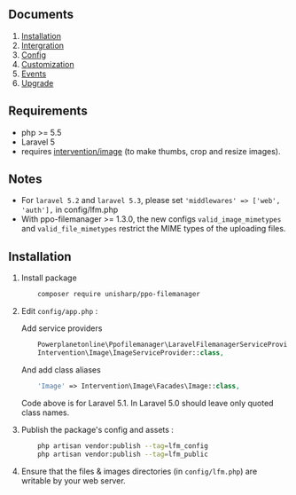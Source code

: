 ## Documents

  1. [Installation](https://github.com/UniSharp/ppo-filemanager/blob/master/doc/installation.md)
  1. [Intergration](https://github.com/UniSharp/ppo-filemanager/blob/master/doc/integration.md)
  1. [Config](https://github.com/UniSharp/ppo-filemanager/blob/master/doc/config.md)
  1. [Customization](https://github.com/UniSharp/ppo-filemanager/blob/master/doc/customization.md)
  1. [Events](https://github.com/UniSharp/ppo-filemanager/blob/master/doc/events.md)
  1. [Upgrade](https://github.com/UniSharp/ppo-filemanager/blob/master/doc/upgrade.md)

## Requirements

 * php >= 5.5
 * Laravel 5
 * requires [intervention/image](https://github.com/Intervention/image) (to make thumbs, crop and resize images).

## Notes

 * For `laravel 5.2` and `laravel 5.3`, please set `'middlewares' => ['web', 'auth'],` in config/lfm.php
 * With ppo-filemanager >= 1.3.0, the new configs `valid_image_mimetypes` and `valid_file_mimetypes` restrict the MIME types of the uploading files.

## Installation

1. Install package 

    ```bash
        composer require unisharp/ppo-filemanager
    ```

1. Edit `config/app.php` :

    Add service providers

    ```php
        Powerplanetonline\Ppofilemanager\LaravelFilemanagerServiceProvider::class,
        Intervention\Image\ImageServiceProvider::class,
    ```

    And add class aliases

    ```php
        'Image' => Intervention\Image\Facades\Image::class,
    ```

    Code above is for Laravel 5.1.
    In Laravel 5.0 should leave only quoted class names.

1. Publish the package's config and assets :

    ```bash
        php artisan vendor:publish --tag=lfm_config
        php artisan vendor:publish --tag=lfm_public
    ```
    
1. Ensure that the files & images directories (in `config/lfm.php`) are writable by your web server.
